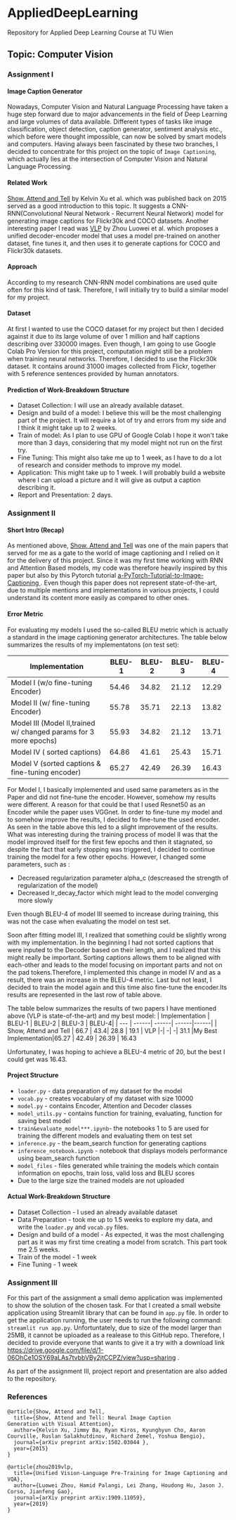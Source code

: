 # AppliedDeepLearning
Repository for Applied Deep Learning Course at TU Wien


## Topic: Computer Vision 

### Assignment I

#### Image Caption Generator
Nowadays, Computer Vision and Natural Language Processing have taken a huge step forward due to major advancements in the field of Deep Learning and large volumes of data available. Different types of tasks like image classification, object detection, caption generator, sentiment analysis etc., which before were thought impossible, can now be solved by smart models and computers. 
Having always been fascinated by these two branches, I decided to concentrate for this project on the topic of `Image Captioning`, which actually lies at the intersection of Computer Vision and Natural Language Processing.


#### Related Work

[Show, Attend and Tell](https://arxiv.org/pdf/1502.03044.pdf) by Kelvin Xu et al. which was published back on 2015 served as a good introduction to this topic. It suggests a CNN-RNN(Convolutional Neural Network - Recurrent Neural Network) model for generating image captions for Flickr30k and COCO datasets. Another interesting paper I read was [VLP](https://arxiv.org/pdf/1909.11059v3.pdf) by Zhou Luowei et al. which proposes a unified decoder-encoder model that uses a model pre-trained  on another dataset, fine tunes it, and then uses it to generate captions for COCO and Flickr30k datasets.


#### Approach

According to my research CNN-RNN model combinations are used quite often for this kind of task. Therefore, I will initially try to build a similar model for my project.

#### Dataset
At first I wanted to use the COCO dataset for my project but then I decided against it due to its large volume of over 1 million and half captions describing over 330000 images. Even though, I am going to use Google Colab Pro Version for this project, computation might still be a problem when training neural networks. 
Therefore, I decided to use the Flickr30k dataset. It contains around 31000 images collected from Flickr, together with 5 reference sentences provided by human annotators.

#### Prediction of Work-Breakdown Structure 

- Dataset Collection: I will use an already available dataset.
- Design and build of a model: I believe this will be the most challenging part of the project. It will require a lot of try and errors from my side and I think it might take up to 2 weeks.
- Train of model: As I plan to use GPU of Google Colab I hope it won't take more than 3 days, considering that my model might not run on the first try.
- Fine Tuning: This might also take me up to 1 week, as I have to do a lot of research and consider methods to improve my model.
- Application: This might take up to 1 week. I will probably build a website where I can upload a picture and it will give as output a caption describing it.
- Report and Presentation: 2 days.


### Assignment II

#### Short Intro (Recap)
As mentioned above, [Show, Attend and Tell](https://arxiv.org/pdf/1502.03044.pdf)  was one of the main papers that served for me as a gate to the world of image captioning and I relied on it for the delivery of this project. Since it was my first time working with RNN and Attention Based models, my code was therefore heavily inspired by this paper but also by this Pytorch tutorial [a-PyTorch-Tutorial-to-Image-Captioning
](https://github.com/sgrvinod/a-PyTorch-Tutorial-to-Image-Captioning). Even though this paper does not represent state-of-the-art, due to multiple mentions and implementations in various projects, I could understand its content more easily as compared to other ones.





#### Error Metric
For evaluating my models I used the so-called BLEU metric which is actually a standard in the image captioning generator architectures. The table below summarizes the results of my implementatons (on test set):

| Implementation  | BLEU-1 | BLEU-2 | BLEU-3 | BLEU-4|
| ---  | ------| ------| ------|------|
|Model I (w/o fine-tuning Encoder)  |54.46|34.82|21.12| 12.29 
|Model II (w/ fine-tuning Encoder) |55.78|35.71|22.13|13.82  
|Model III (Model II,trained w/ changed params for 3 more epochs) |55.93|34.82|21.12|13.71
|Model IV ( sorted captions) |64.86|41.61|25.43|15.71
|Model V (sorted captions & fine-tuning encoder) |65.27 | 42.49 | 26.39 | 16.43



For Model I, I basically implemented and used same parameters as in the Paper and did not fine-tune the encoder. However, somehow my results were different. A reason for that could be that I used Resnet50 as an Encoder while the paper uses VGGnet. In order to fine-tune my model and to somehow improve the results, I decided to fine-tune the used encoder. As seen in the table above this led to a slight improvement of the results. What was interesting during the training process of model II was that the model improved itself for the first few epochs and then it stagnated, so despite the fact that early stopping was triggered, I decided to continue training the model for a few other epochs. However, I changed some parameters, such as :
- Decreased regularization parameter alpha_c  (descreased the strength of regularization of the model)
- Decreased lr_decay_factor which might lead to the model converging more slowly
  
Even though BLEU-4 of model III seemed to increase during training, this was not the case when evaluating the model on test set.

Soon after fitting model III, I realized that something could be slightly wrong with my implementation. In the beginning I had not sorted captions that were inputed to the Decoder based on their length, and I realized that this might really be important. Sorting captions allows them to be aligned with each-other and leads to the model focusing on important parts and not on the pad tokens.Therefore,  I implemented this change in model IV and as a result, there was an increase in the BLEU-4 metric. Last but not least, I decided to train the model again and this time also fine-tune the encoder.Its results are represented in the last row of table above.

The table below summarizes the results of two papers I have mentioned above (VLP is state-of-the-art) and my best model:
| Implementation  | BLEU-1 | BLEU-2 | BLEU-3 | BLEU-4|
| ---  | ------| ------| ------|------|
| Show, Attend and Tell | 66.7 | 43.4| 28.8 | 19.1 
| VLP |-| -| -| 31.1
|My Best Implementation|65.27 | 42.49 | 26.39 | 16.43

Unfortunatey, I was hoping to achieve a BLEU-4 metric of 20, but the best I could get was 16.43.


#### Project Structure
- `loader.py` - data preparation of my dataset for the model
- `vocab.py` - creates vocabulary of my dataset with size 10000
- `model.py` - contains Encoder, Attention and Decoder classes
- `model_utils.py` - contains function for training, evaluating, function for saving best model
- `train&evaluate_model***.ipynb`- the notebooks 1 to 5 are used for training the different models and evaluating them on test set
- `inference.py`  -  the beam_search function for generating captions
- `inference_notebook.ipynb` - notebook that displays models performance using beam_search function
- `model_files` - files generated while training the models  which contain information on epochs, train loss, valid loss and BLEU scores
- Due to the large size the trained models are not uploaded

#### Actual Work-Breakdown Structure 
- Dataset Collection - I used an already available dataset
- Data Preparation -  took me up to 1.5 weeks to explore my data, and write the `loader.py` and `vocab.py` files.
- Design and build of a model - As expected, it was the most challenging part as it was my first time creating a model from scratch. This part took me 2.5 weeks.
- Train of the model - 1 week
- Fine Tuning - 1 week


### Assignment III

For this part of the assignment a small demo application was implemented to show the solution of the chosen task. For that I created a small website application using Streamlit library that can be found in `app.py` file. In order to get the application running, the user needs to run the following command: `streamlit run app.py`. Unfortuntately, due to size of the model larger than 25MB, it cannot be uploaded as a realease to this GitHub repo. Therefore, I decided to provide everyone that wants to give it a try with a download link https://drive.google.com/file/d/1-06OhCe1OSY69aLAs7tvbbVBy2jtCCPZ/view?usp=sharing .

As part of the assignment III, project report and presentation are also added to the repository.
### References

```
@article{Show, Attend and Tell,
  title={Show, Attend and Tell: Neural Image Caption
Generation with Visual Attention},
  author={Kelvin Xu, Jimmy Ba, Ryan Kiros, Kyunghyun Cho, Aaron Courville, Ruslan Salakhutdinov, Richard Zemel, Yoshua Bengio},
  journal={arXiv preprint arXiv:1502.03044 },
  year={2015}
}

@article{zhou2019vlp,
  title={Unified Vision-Language Pre-Training for Image Captioning and VQA},
  author={Luowei Zhou, Hamid Palangi, Lei Zhang, Houdong Hu, Jason J. Corso, Jianfeng Gao},
  journal={arXiv preprint arXiv:1909.11059},
  year={2019}
}
```






